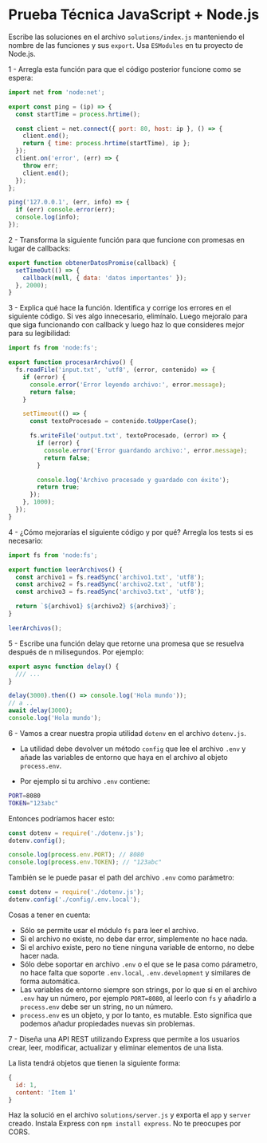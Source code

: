 # Prueba Técnica JavaScript + Node.js

Escribe las soluciones en el archivo `solutions/index.js` manteniendo el nombre de las funciones y sus `export`. Usa `ESModules` en tu proyecto de Node.js.

1 - Arregla esta función para que el código posterior funcione como se espera:

```javascript
import net from 'node:net';

export const ping = (ip) => {
  const startTime = process.hrtime();

  const client = net.connect({ port: 80, host: ip }, () => {
    client.end();
    return { time: process.hrtime(startTime), ip };
  });
  client.on('error', (err) => {
    throw err;
    client.end();
  });
};

ping('127.0.0.1', (err, info) => {
  if (err) console.error(err);
  console.log(info);
});
```

2 - Transforma la siguiente función para que funcione con promesas en lugar de callbacks:

```javascript
export function obtenerDatosPromise(callback) {
  setTimeOut(() => {
    callback(null, { data: 'datos importantes' });
  }, 2000);
}
```

3 - Explica qué hace la función. Identifica y corrige los errores en el siguiente código. Si ves algo innecesario, elimínalo. Luego mejoralo para que siga funcionando con callback y luego haz lo que consideres mejor para su legibilidad:

```javascript
import fs from 'node:fs';

export function procesarArchivo() {
  fs.readFile('input.txt', 'utf8', (error, contenido) => {
    if (error) {
      console.error('Error leyendo archivo:', error.message);
      return false;
    }

    setTimeout(() => {
      const textoProcesado = contenido.toUpperCase();

      fs.writeFile('output.txt', textoProcesado, (error) => {
        if (error) {
          console.error('Error guardando archivo:', error.message);
          return false;
        }

        console.log('Archivo procesado y guardado con éxito');
        return true;
      });
    }, 1000);
  });
}
```

4 - ¿Cómo mejorarías el siguiente código y por qué? Arregla los tests si es necesario:

```javascript
import fs from 'node:fs';

export function leerArchivos() {
  const archivo1 = fs.readSync('archivo1.txt', 'utf8');
  const archivo2 = fs.readSync('archivo2.txt', 'utf8');
  const archivo3 = fs.readSync('archivo3.txt', 'utf8');

  return `${archivo1} ${archivo2} ${archivo3}`;
}

leerArchivos();
```

5 - Escribe una función delay que retorne una promesa que se resuelva después de n milisegundos. Por ejemplo:

```javascript
export async function delay() {
  /// ...
}

delay(3000).then(() => console.log('Hola mundo'));
// a ..
await delay(3000);
console.log('Hola mundo');
```

6 - Vamos a crear nuestra propia utilidad `dotenv` en el archivo `dotenv.js`.

- La utilidad debe devolver un método `config` que lee el archivo `.env` y añade las variables de entorno que haya en el archivo al objeto `process.env`.

- Por ejemplo si tu archivo `.env` contiene:

```sh
PORT=8080
TOKEN="123abc"
```

Entonces podríamos hacer esto:

```javascript
const dotenv = require('./dotenv.js');
dotenv.config();

console.log(process.env.PORT); // 8080
console.log(process.env.TOKEN); // "123abc"
```

También se le puede pasar el path del archivo `.env` como parámetro:

```javascript
const dotenv = require('./dotenv.js');
dotenv.config('./config/.env.local');
```

Cosas a tener en cuenta:

- Sólo se permite usar el módulo `fs` para leer el archivo.
- Si el archivo no existe, no debe dar error, simplemente no hace nada.
- Si el archivo existe, pero no tiene ninguna variable de entorno, no debe hacer nada.
- Sólo debe soportar en archivo `.env` o el que se le pasa como párametro, no hace falta que soporte `.env.local`, `.env.development` y similares de forma automática.
- Las variables de entorno siempre son strings, por lo que si en el archivo `.env` hay un número, por ejemplo `PORT=8080`, al leerlo con `fs` y añadirlo a `process.env` debe ser un string, no un número.
- `process.env` es un objeto, y por lo tanto, es mutable. Esto significa que podemos añadur propiedades nuevas sin problemas.

7 - Diseña una API REST utilizando Express que permite a los usuarios crear, leer, modificar, actualizar y eliminar elementos de una lista.

La lista tendrá objetos que tienen la siguiente forma:

```javascript
{
  id: 1,
  content: 'Item 1'
}
```

Haz la solució en el archivo `solutions/server.js` y exporta el `app` y `server` creado. Instala Express con `npm install express`. No te preocupes por CORS.
